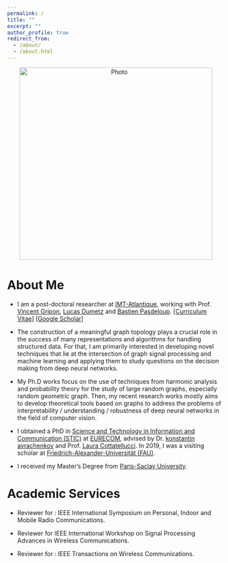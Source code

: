 ```yaml
---
permalink: /
title: ""
excerpt: ""
author_profile: true
redirect_from: 
  - /about/
  - /about.html
---
```


<p align="center">
  <img src="https://mouniahamidouche.github.io/files/mounia1.jpg?raw=true" alt="Photo" style="width: 450px;"/> 
</p>

# About Me 
* I am a post-doctoral researcher at [IMT-Atlantique](https://www.imt-atlantique.fr/fr), working with Prof. [Vincent Gripon](http://www.vincent-gripon.com), [Lucas Dumetz](https://www.imt-atlantique.fr/en/person/lucas-drumetz) and [Bastien Pasdeloup](https://scholar.google.fr/citations?user=dKOgoG4AAAAJ&hl=en). [[Curriculum Vitae](http://mouniahamidouche.github.io/files/mounia_cv.pdf)] [[Google Scholar](https://scholar.google.com/citations?user=mMEdVfoAAAAJ&hl=en)]

* The construction of a meaningful graph topology plays a crucial role in the success of many representations and algorithms for handling structured data.   For that, I am primarily interested in developing novel techniques that lie at the intersection of graph signal processing and machine learning and applying them to study questions on the  decision making from deep neural networks.

* My Ph.D works focus on the use of techniques from harmonic analysis and probability theory for the study of large random graphs, especially random geometric graph. Then, my recent research works mostly aims to develop theoretical tools based on graphs to address the problems of interpretability / understanding / robustness of deep neural networks in the field of computer vision.

 * I obtained a PhD in [Science and Technology in Information and Communication (STIC)](http://edstic.i3s.unice.fr/en/node/68) at [EURECOM](http://www.eurecom.fr/fr), advised by Dr. [konstantin avrachenkov](https://www-sop.inria.fr/members/Konstantin.Avratchenkov/me.html) and Prof. [Laura Cottatellucci](http://www.eurecom.fr/fr/people/cottatellucci-laura). In 2019, I was a visiting scholar at [Friedrich-Alexander-Universität (FAU)](https://www.fau.eu).
* I received my Master’s Degree from [Paris-Saclay University](https://www.universite-paris-saclay.fr). 

# Academic Services

* Reviewer for : IEEE International Symposium on Personal, Indoor and Mobile Radio Communications.

* Reviewer for  IEEE International Workshop on Signal Processing Advances in Wireless Communications.

* Reviewer for : IEEE Transactions on Wireless Communications.







